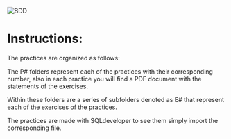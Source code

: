 ![BDD](https://www.antevenio.com/wp-content/uploads/2017/01/las-mejores-bases-de-datos-de-email-de-espa%C3%B1a-1.jpg)

# Instructions:
The practices are organized as follows:

The P# folders represent each of the practices with their corresponding number, also in each practice you will find a PDF document with the statements of the exercises.

Within these folders are a series of subfolders denoted as E# that represent each of the exercises of the practices.

The practices are made with SQLdeveloper to see them simply import the corresponding file.
